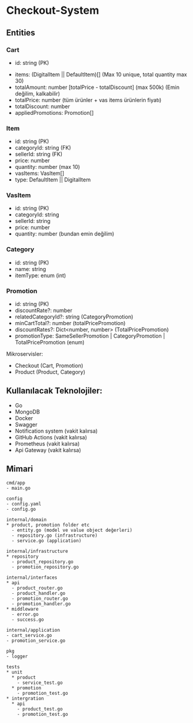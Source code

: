 # Checkout-System

## Entities

### Cart

- id: string (PK)
<!-- TODO: items içerisinde vasItem ne işe yarıyor bakılacak -->
- items: (DigitalItem || DefaultItem)[] (Max 10 unique, total quantity max 30)
- totalAmount: number [totalPrice - totalDiscount] (max 500k) (Emin değilim, kalkabilir)
- totalPrice: number (tüm ürünler + vas items ürünlerin fiyatı)
- totalDiscount: number
- appliedPromotions: Promotion[]

### Item

- id: string (PK)
- categoryId: string (FK)
- sellerId: string (FK)
- price: number
- quantity: number (max 10)
- vasItems: VasItem[]
- type: DefaultItem || DigitalItem

<!-- DigitalItem: max quantity 5, categoryId: 7889 -->
<!-- DefaultItem: VasItem price < DefaultItem price -->

<!-- TODO: VasItem direkt olarak item içerisinde de oluşturulabilir -->

### VasItem

- id: string (PK)
- categoryId: string
- sellerId: string
- price: number
- quantity: number (bundan emin değilim)

### Category

- id: string (PK)
- name: string
- itemType: enum (int)

### Promotion

- id: string (PK)
- discountRate?: number
- relatedCategoryId?: string (CategoryPromotion)
- minCartTotal?: number (totalPricePromotion)
- discountRates?: Dict<number, number> (TotalPricePromotion)
- promotionType: SameSellerPromotion | CategoryPromotion | TotalPricePromotion (enum)

Mikroservisler:

- Checkout (Cart, Promotion)
- Product (Product, Category)

## Kullanılacak Teknolojiler:

- Go
- MongoDB
- Docker
- Swagger
- Notification system (vakit kalırsa)
- GitHub Actions (vakit kalırsa)
- Prometheus (vakit kalırsa)
- Api Gateway (vakit kalırsa)

## Mimari

```
cmd/app
- main.go

config
- config.yaml
- config.go

internal/domain
* product, promotion folder etc
  - entity.go (model ve value object değerleri)
  - repository.go (infrastructure)
  - service.go (application)

internal/infrastructure
* repository
  - product_repository.go
  - promotion_repository.go

internal/interfaces
* api
  - product_router.go
  - product_handler.go
  - promotion_router.go
  - promotion_handler.go
* middleware
  - error.go
  - success.go

internal/application
- cart_service.go
- promotion_service.go

pkg
- logger

tests
* unit
  * product
    - service_test.go
  * promotion
    - promotion_test.go
* intergration
  * api
    - product_test.go
    - promotion_test.go

```
